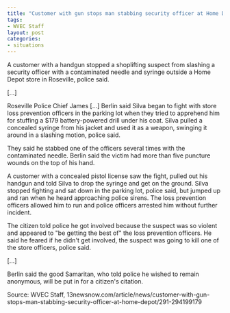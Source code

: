 ```yaml
---
title: "Customer with gun stops man stabbing security officer at Home Depot"
tags:
- WVEC Staff
layout: post
categories:
- situations
---
```


A customer with a handgun stopped a shoplifting suspect from slashing a security officer with a contaminated needle and syringe outside a Home Depot store in Roseville, police said.

[...]

Roseville Police Chief James [...] Berlin said Silva began to fight with store loss prevention officers in the parking lot when they tried to apprehend him for stuffing a $179 battery-powered drill under his coat. Silva pulled a concealed syringe from his jacket and used it as a weapon, swinging it around in a slashing motion, police said.

They said he stabbed one of the officers several times with the contaminated needle. Berlin said the victim had more than five puncture wounds on the top of his hand.

A customer with a concealed pistol license saw the fight, pulled out his handgun and told Silva to drop the syringe and get on the ground. Silva stopped fighting and sat down in the parking lot, police said, but jumped up and ran when he heard approaching police sirens. The loss prevention officers allowed him to run and police officers arrested him without further incident.

The citizen told police he got involved because the suspect was so violent and appeared to "be getting the best of" the loss prevention officers. He said he feared if he didn't get involved, the suspect was going to kill one of the store officers, police said.

[...]

Berlin said the good Samaritan, who told police he wished to remain anonymous, will be put in for a citizen's citation.

Source: WVEC Staff, 13newsnow.com/article/news/customer-with-gun-stops-man-stabbing-security-officer-at-home-depot/291-294199179
